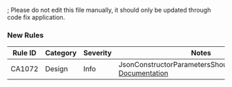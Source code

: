 ; Please do not edit this file manually, it should only be updated through code fix application.
### New Rules
Rule ID | Category | Severity | Notes
--------|----------|----------|-------
CA1072 | Design | Info | JsonConstructorParametersShouldMatchProperty, [Documentation](https://docs.microsoft.com/visualstudio/code-quality/ca1072)